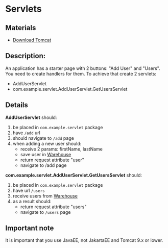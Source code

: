 # Servlets

## Materials

- [Download Tomcat](https://tomcat.apache.org/download-10.cgi)

## Description:

An application has a starter page with 2 buttons: "Add User" and "Users". You need to create handlers for them. To achieve that create 2 servlets:

- AddUserServlet
- com.example.servlet.AddUserServlet.GetUsersServlet

## Details

**AddUserServlet** should:

1. be placed in `com.example.servlet` package
2. have `/add` url
3. should navigate to `/add` page
4. when adding a new user should:
   - receive 2 params: firstName, lastName
   - save user in [Warehouse](src/main/java/com/example/Warehouse.java)
   - return request attribute "user"
   - navigate to /add page

**com.example.servlet.AddUserServlet.GetUsersServlet** should:

1. be placed in `com.example.servlet` package
2. have url `/users`
3. receive users from [Warehouse](src/main/java/com/example/Warehouse.java)
4. as a result should:
   - return request attribute "users"
   - navigate to `/users` page

## Important note

It is important that you use JavaEE, not JakartaEE and Tomcat 9.x or lower.
